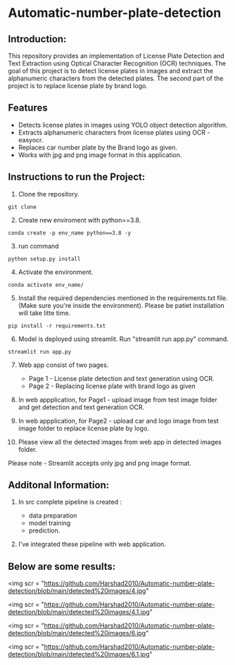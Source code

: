 # Automatic-number-plate-detection 

## Introduction:
This repository provides an implementation of License Plate Detection and Text Extraction using Optical Character Recognition (OCR) techniques. The goal of this project is to detect license plates in images and extract the alphanumeric characters from the detected plates. The second part of the project is to replace license plate by brand logo.

## Features
- Detects license plates in images using YOLO object detection algorithm.
- Extracts alphanumeric characters from license plates using OCR - easyocr.
- Replaces car number plate by the Brand logo as given.
- Works with jpg and png image format in this application.

## Instructions to run the Project:

1. Clone the repository.
```
git clone 
```
2. Create new enviroment with python==3.8.
```
conda create -p env_name python==3.8 -y
```
3. run command
```
python setup.py install
```
4. Activate the environment.
``` 
conda activate env_name/
```
5. Install the required dependencies mentioned in the requirements.txt file. (Make sure you're inside the environment). Please be patiet installation will take litte time.
``` 
pip install -r requirements.txt
```
6. Model is deployed using streamlit. Run "streamlit run app.py" command.
``` 
streamlit run app.py
```
7. Web app consist of two pages.
   - Page 1 - License plate detection and text generation using OCR.
   - Page 2 - Replacing license plate with brand logo as given

8. In web appplication, for Page1 - upload image from test image folder and get detection and text generation OCR.

9. In web appplication, for Page2 - upload car and logo image from test image folder to replace license plate by logo.

10. Please view all the detected images from web app  in detected images folder.

Please note - Streamlit accepts only jpg and png image format.

## Additonal Information:

1. In src complete pipeline is created :
   - data preparation
   - model training 
   - prediction. 
   
2. I've integrated these pipeline with web application.

## Below are some results:

<img scr = "https://github.com/Harshad2010/Automatic-number-plate-detection/blob/main/detected%20images/4.jpg"

<img scr = "https://github.com/Harshad2010/Automatic-number-plate-detection/blob/main/detected%20images/4.1.jpg"

<img scr = "https://github.com/Harshad2010/Automatic-number-plate-detection/blob/main/detected%20images/6.jpg"

<img scr = "https://github.com/Harshad2010/Automatic-number-plate-detection/blob/main/detected%20images/6.1.jpg"

